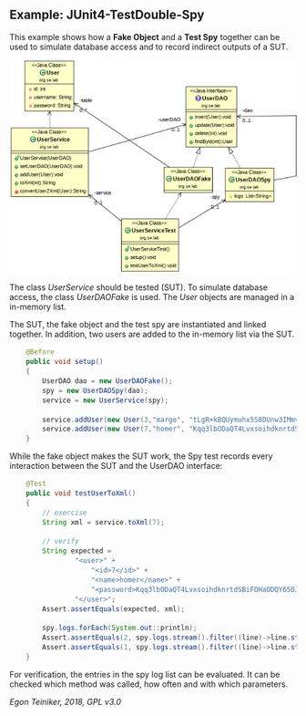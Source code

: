 ## Example: JUnit4-TestDouble-Spy

This example shows how a **Fake Object** and a **Test Spy** together can be 
used to simulate database access and to record indirect outputs of a SUT.

![Class Diagram](ClassDiagram.png)

The class *UserService* should be tested (SUT). 
To simulate database access, the class *UserDAOFake* is used. 
The *User* objects are managed in a in-memory list.

The SUT, the fake object and the test spy are instantiated and linked 
together. In addition, two users are added to the in-memory list via the 
SUT.

```java
    @Before
    public void setup()
    {
        UserDAO dao = new UserDAOFake();
        spy = new UserDAOSpy(dao);
        service = new UserService(spy);

        service.addUser(new User(3,"marge", "tLgR+kBQUymuhx5S8DUnw3IMmvf7hgeBllhTXFSExB4="));
        service.addUser(new User(7,"homer", "Kqq3lbODaQT4LvxsoihdknrtdSBiFOHaODQY65DJBS8="));
    }    
```

While the fake object makes the SUT work, the Spy test records every 
interaction between the SUT and the UserDAO interface:

```java
    @Test
    public void testUserToXml()
    {
    	// exercise
        String xml = service.toXml(7);
        
        // verify
        String expected =
                "<user>" +
                    "<id>7</id>" +
                    "<name>homer</name>" +
                    "<password>Kqq3lbODaQT4LvxsoihdknrtdSBiFOHaODQY65DJBS8=</password>" +
                "</user>";
        Assert.assertEquals(expected, xml);

        spy.logs.forEach(System.out::println);
        Assert.assertEquals(2, spy.logs.stream().filter((line)->line.startsWith("insert")).count());
        Assert.assertEquals(1, spy.logs.stream().filter((line)->line.startsWith("findById")).count());
    }
```
For verification, the entries in the spy log list can be evaluated. 
It can be checked which method was called, how often and with which parameters.


*Egon Teiniker, 2018, GPL v3.0*